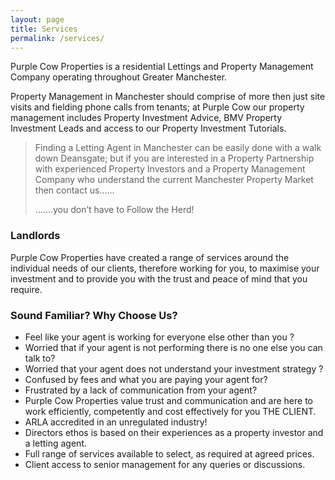 ```yaml
---
layout: page
title: Services
permalink: /services/
---
```

Purple Cow Properties is a residential Lettings and Property Management Company operating throughout Greater Manchester.

Property Management in Manchester should comprise of more then just site visits and fielding phone calls from tenants; at Purple Cow our property management includes Property Investment Advice, BMV Property Investment Leads and access to our Property Investment Tutorials.

> Finding a Letting Agent in Manchester can be easily done with a walk down Deansgate; but if you are interested in a Property Partnership with experienced Property Investors and a Property Management Company who understand the current Manchester Property Market then contact us......
> 
> .......you don’t have to Follow the Herd!

### Landlords ###
Purple Cow Properties have created a range of services around the individual needs of our clients, therefore working for you, to maximise your investment and to provide you with the trust and peace of mind that you require.

### Sound Familiar? Why Choose Us? ###

- Feel like your agent is working for everyone else other than you ?
- Worried that if your agent is not performing there is no one else you can talk to?
- Worried that your agent does not understand your investment strategy ?
- Confused by fees and what you are paying your agent for?
- Frustrated by a lack of communication from your agent?
- Purple Cow Properties value trust and communication and are here to work efficiently, competently and cost effectively for you THE CLIENT.
- ARLA accredited in an unregulated industry!
- Directors ethos is based on their experiences as a property investor and a letting agent.
- Full range of services available to select, as required at agreed prices.
- Client access to senior management for any queries or discussions.